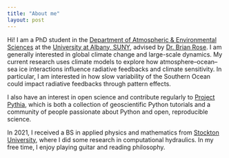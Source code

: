 ```yaml
---
title: "About me"
layout: post
---
```


Hi! I am a PhD student in the [Department of Atmospheric & Environmental Sciences](https://www.albany.edu/daes) 
at the [University at Albany, SUNY](https://www.albany.edu/), advised by [Dr. Brian Rose](https://brian-rose.github.io/).
I am generally interested in global climate change and large-scale dynamics. My current research uses climate models to 
explore how atmosphere–ocean–sea ice interactions influence radiative feedbacks and climate sensitivity. In particular, 
I am interested in how slow variability of the Southern Ocean could impact radiative feedbacks through pattern effects. 

I also have an interest in open science and contribute regularly to [Project Pythia](https://projectpythia.org/), which is both a collection of geoscientific Python tutorials and a community of people passionate about Python and open, reproducible science.

In 2021, I received a BS in applied physics and mathematics from [Stockton University](https://stockton.edu/sciences-math/),
where I did some research in computational hydraulics. In my free time, I enjoy playing guitar and reading philosophy.
